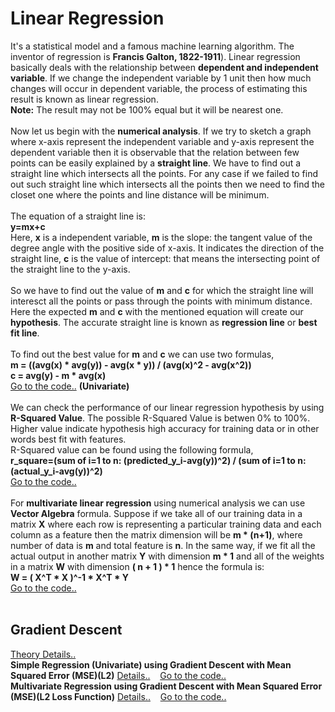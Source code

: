 # Linear Regression

It's a statistical model and a famous machine learning algorithm. The inventor of regression is <b>Francis Galton, 1822-1911</b>).
Linear regression basically deals with the relationship between <b>dependent and independent variable</b>. If we change the independent variable by 1 unit then how much changes will occur in dependent variable, the process of estimating this result is known as linear regression.  
<b>Note:</b> The result may not be 100% equal but it will be nearest one.</br></br>
Now let us begin with the <b>numerical analysis</b>. If we try to sketch a graph where x-axis represent the independent variable and y-axis represent the dependent variable then it is observable that the relation between few points can be easily explained by a <b>straight line</b>. We have to find out a straight line which intersects all the points. For any case if we failed to find out such straight line which intersects all the points then we need to find the closet one where the points and line distance will be minimum.</br></br>
The equation of a straight line is:  
<b>y=mx+c</b>  
Here, <b>x</b> is a independent variable, <b>m</b> is the slope: the tangent value of the degree angle with the positive side of x-axis. It indicates the direction of the straight line, <b>c</b> is the value of intercept: that means the intersecting point of the straight line to the y-axis.</br></br>
So we have to find out the value of <b>m</b> and <b>c</b> for which the straight line will interesct all the points or pass through the points with minimum distance. Here the expected <b>m</b> and <b>c</b> with the mentioned equation will create our <b>hypothesis</b>. The accurate straight line is known as <b>regression line</b> or <b>best fit line</b>.</br></br>
To find out the best value for <b>m</b> and <b>c</b> we can use two formulas,  
<b>m = ((avg(x) * avg(y)) - avg(x * y)) / (avg(x)^2 - avg(x^2))</b>  
<b>c = avg(y) - m * avg(x)</b>  
<a href="https://github.com/mlrahman/Machine_Learning/blob/master/Linear%20Regression/Linear%20Regression%20Using%20Formula.ipynb" target="_blank">Go to the code..</a> <b>(Univariate)</b> </br></br>
We can check the performance of our linear regression hypothesis by using <b>R-Squared Value</b>. The possible R-Squared Value is betwen 0% to 100%. Higher value indicate hypothesis high accuracy for training data or in other words best fit with features.</br>
R-Squared value can be found using the following formula,</br>
<b>r_square=(sum of i=1 to n: (predicted_y_i-avg(y))^2) / (sum of i=1 to n: (actual_y_i-avg(y))^2)</b>  
<a href="https://github.com/mlrahman/Machine_Learning/blob/master/Linear%20Regression/Linear%20Regression%20with%20R-Squared%20Value%20Using%20Formula.ipynb" target="_blank">Go to the code..</a></br></br>
For <b>multivariate linear regression</b> using numerical analysis we can use <b>Vector Algebra</b> formula. Suppose if we take all of our training data in a matrix <b>X</b> where each row is representing a particular training data and each column as a feature then the matrix dimension will be <b>m * (n+1)</b>, where number of data is <b>m</b> and total feature is <b>n</b>. In the same way, if we fit all the actual output in another matrix <b>Y</b> with dimension <b>m * 1</b> and all of the weights in a matrix <b>W</b> with dimension <b>( n + 1 ) * 1</b> hence the formula is:</br>
<b>W = ( X^T * X )^-1 * X^T * Y</b></br>
<a href="" target="_blank">Go to the code..</a>
</br></br>
<h2>Gradient Descent</h2>
<a href="https://ml-cheatsheet.readthedocs.io/en/latest/gradient_descent.html" target="_blank">Theory Details..</a></br>
<b>Simple Regression (Univariate) using Gradient Descent with Mean Squared Error (MSE)(L2)</b> <a href="https://ml-cheatsheet.readthedocs.io/en/latest/linear_regression.html#simple-regression" target="_blank">Details..</a> &nbsp&nbsp <a href="https://github.com/mlrahman/Machine_Learning/blob/master/Linear%20Regression/Simple%20Linear%20Regression%20Using%20Gradient%20Descent%20.ipynb" target="_blank">Go to the code..</a></br>
<b>Multivariate Regression using Gradient Descent with Mean Squared Error (MSE)(L2 Loss Function)</b> <a href="https://ml-cheatsheet.readthedocs.io/en/latest/linear_regression.html#multivariable-regression" target="_blank">Details..</a> &nbsp&nbsp <a href="https://github.com/mlrahman/Machine_Learning/blob/master/Linear%20Regression/Multivariate%20Linear%20Regression%20Using%20Gradient%20Descent.ipynb" target="_blank">Go to the code..</a>
